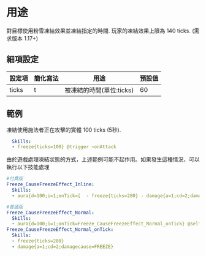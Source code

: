 用途
================

對目標使用粉雪凍結效果並凍結指定的時間. 玩家的凍結效果上限為 140 ticks. (需求版本 1.17+)

細項設定
----------

| 設定項 | 簡化寫法 | 用途 | 預設值 |
|-----------|---------|-------------------------------|---------|
| ticks | t | 被凍結的時間(單位:ticks) | 60  |

範例
--------
凍結使用施法者正在攻擊的實體 100 ticks (5秒).
```yml
  Skills:
  - freeze{ticks=100} @trigger ~onAttack
```
由於遊戲處理凍結狀態的方式，上述範例可能不起作用。如果發生這種情況，可以執行以下技能處理
```yml
#付費版
Freeze_CauseFreezeEffect_Inline:
  Skills:
  - aura{d=100;i=1;onTick=[  - freeze{ticks=280} - damage{a=1;cd=2;damagecause=FREEZE} ]} @self

#普通版
Freeze_CauseFreezeEffect_Normal:
  Skills:
  - aura{d=100;i=1;onTick=Freeze_CauseFreezeEffect_Normal_onTick} @self
Freeze_CauseFreezeEffect_Normal_onTick:
  Skills:
  - freeze{ticks=280}
  - damage{a=1;cd=2;damagecause=FREEZE}
```